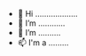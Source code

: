 - 👋 Hi ...................
- 👀 I’m ............
- 🌱 I’m  ..........
- 📫 I'm a .........

<!---
ManojKumar1711/ManojKumar1711 is a ✨ special ✨ repository because its `README.md` (this file) appears on your GitHub profile.
You can click the Preview link to take a look at your changes.
--->
